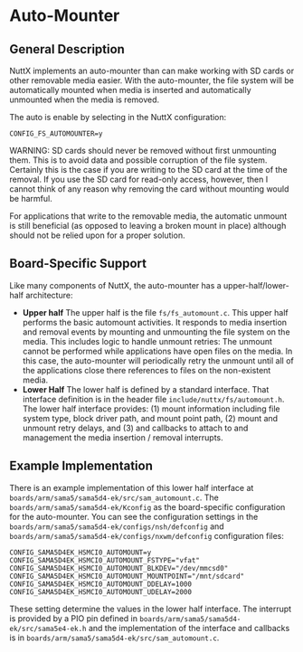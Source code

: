 Auto-Mounter
============

General Description
-------------------

NuttX implements an auto-mounter than can make working with SD cards or
other removable media easier. With the auto-mounter, the file system
will be automatically mounted when media is inserted and automatically
unmounted when the media is removed.

The auto is enable by selecting in the NuttX configuration:

    CONFIG_FS_AUTOMOUNTER=y

WARNING: SD cards should never be removed without first unmounting them.
This is to avoid data and possible corruption of the file system.
Certainly this is the case if you are writing to the SD card at the time
of the removal. If you use the SD card for read-only access, however,
then I cannot think of any reason why removing the card without mounting
would be harmful.

For applications that write to the removable media, the automatic
unmount is still beneficial (as opposed to leaving a broken mount in
place) although should not be relied upon for a proper solution.

Board-Specific Support
----------------------

Like many components of NuttX, the auto-mounter has a
upper-half/lower-half architecture:

-   **Upper half** The upper half is the file `fs/fs_automount.c`. This
    upper half performs the basic automount activities. It responds to
    media insertion and removal events by mounting and unmounting the
    file system on the media. This includes logic to handle unmount
    retries: The unmount cannot be performed while applications have
    open files on the media. In this case, the auto-mounter will
    periodically retry the unmount until all of the applications close
    there references to files on the non-existent media.
-   **Lower Half** The lower half is defined by a standard interface.
    That interface definition is in the header file
    `include/nuttx/fs/automount.h`. The lower half interface
    provides: (1) mount information including file system type, block
    driver path, and mount point path, (2) mount and unmount retry
    delays, and (3) and callbacks to attach to and management the media
    insertion / removal interrupts.

Example Implementation
----------------------

There is an example implementation of this lower half interface at
`boards/arm/sama5/sama5d4-ek/src/sam_automount.c`. The
`boards/arm/sama5/sama5d4-ek/Kconfig` as the board-specific
configuration for the auto-mounter. You can see the configuration
settings in the `boards/arm/sama5/sama5d4-ek/configs/nsh/defconfig` and
`boards/arm/sama5/sama5d4-ek/configs/nxwm/defconfig` configuration
files:

    CONFIG_SAMA5D4EK_HSMCI0_AUTOMOUNT=y
    CONFIG_SAMA5D4EK_HSMCI0_AUTOMOUNT_FSTYPE="vfat"
    CONFIG_SAMA5D4EK_HSMCI0_AUTOMOUNT_BLKDEV="/dev/mmcsd0"
    CONFIG_SAMA5D4EK_HSMCI0_AUTOMOUNT_MOUNTPOINT="/mnt/sdcard"
    CONFIG_SAMA5D4EK_HSMCI0_AUTOMOUNT_DDELAY=1000
    CONFIG_SAMA5D4EK_HSMCI0_AUTOMOUNT_UDELAY=2000

These setting determine the values in the lower half interface. The
interrupt is provided by a PIO pin defined in
`boards/arm/sama5/sama5d4-ek/src/sama5e4-ek.h` and the implementation of
the interface and callbacks is in
`boards/arm/sama5/sama5d4-ek/src/sam_automount.c`.

